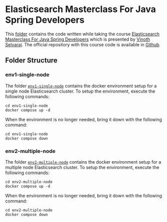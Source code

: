 # Elasticsearch Masterclass For Java Spring Developers

This [folder](./) contains the code written while taking the course [Elasticsearch Masterclass For Java Spring Developers](https://www.udemy.com/course/elasticsearch-java/)
which is presented by [Vinoth Selvaraj](https://www.vinsguru.com/vinoth-selvaraj/). The official repository with this course code is available in [Github](https://github.com/vinsguru/elasticsearch-course).

## Folder Structure

### env1-single-node

The folder [`env1-single-node`](./env1-single-node/) contains the docker environment setup for a single node Elasticsearch cluster. To setup the environment, execute the following commands:

    cd env1-single-node
    docker compose up -d

When the environment is no longer needed, bring it down with the following command:

    cd env1-single-node
    docker compose down

### env2-multiple-node

The folder [`env2-multiple-node`](./env2-multiple-node/) contains the docker environment setup for a multiple node Elasticsearch cluster. To setup the environment, execute the following commands:

    cd env2-multiple-node
    docker compose up -d

When the environment is no longer needed, bring it down with the following command:

    cd env2-multiple-node
    docker compose down
